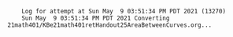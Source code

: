         Log for attempt at Sun May  9 03:51:34 PM PDT 2021 (13270)
        Sun May  9 03:51:34 PM PDT 2021 Converting 21math401/KBe21math401retHandout25AreaBetweenCurves.org...
